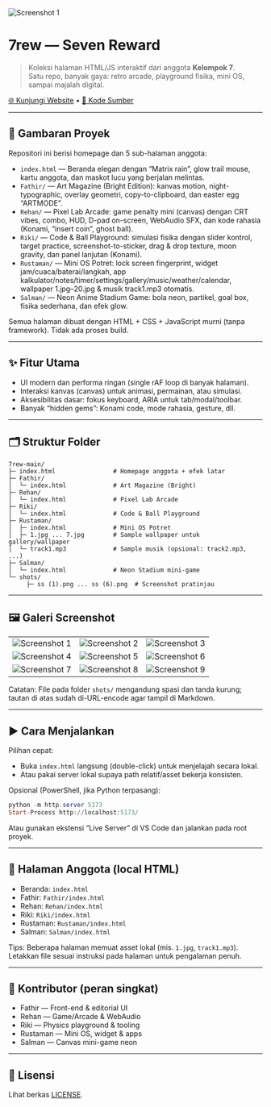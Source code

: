 <img src="shots/ban.png" alt="Screenshot 1" />

# 7rew — Seven Reward

> Koleksi halaman HTML/JS interaktif dari anggota **Kelompok 7**.  
> Satu repo, banyak gaya: retro arcade, playground fisika, mini OS, sampai majalah digital.

[🌐 Kunjungi Website](https://7rew.vercel.app/)  •  [📂 Kode Sumber](./)


---

## 🔎 Gambaran Proyek
Repositori ini berisi homepage dan 5 sub-halaman anggota:

- `index.html` — Beranda elegan dengan “Matrix rain”, glow trail mouse, kartu anggota, dan maskot lucu yang berjalan melintas.
- `Fathir/` — Art Magazine (Bright Edition): kanvas motion, night-typographic, overlay geometri, copy-to-clipboard, dan easter egg “ARTMODE”.
- `Rehan/` — Pixel Lab Arcade: game penalty mini (canvas) dengan CRT vibes, combo, HUD, D-pad on-screen, WebAudio SFX, dan kode rahasia (Konami, “insert coin”, ghost ball).
- `Riki/` — Code & Ball Playground: simulasi fisika dengan slider kontrol, target practice, screenshot-to-sticker, drag & drop texture, moon gravity, dan panel lanjutan (Konami).
- `Rustaman/` — Mini OS Potret: lock screen fingerprint, widget jam/cuaca/baterai/langkah, app kalkulator/notes/timer/settings/gallery/music/weather/calendar, wallpaper 1.jpg–20.jpg & musik track1.mp3 otomatis.
- `Salman/` — Neon Anime Stadium Game: bola neon, partikel, goal box, fisika sederhana, dan efek glow.

Semua halaman dibuat dengan HTML + CSS + JavaScript murni (tanpa framework). Tidak ada proses build.

---

## ✨ Fitur Utama
- UI modern dan performa ringan (single rAF loop di banyak halaman).
- Interaksi kanvas (canvas) untuk animasi, permainan, atau simulasi.
- Aksesibilitas dasar: fokus keyboard, ARIA untuk tab/modal/toolbar.
- Banyak “hidden gems”: Konami code, mode rahasia, gesture, dll.

---

## 🗂️ Struktur Folder

```
7rew-main/
├─ index.html                # Homepage anggota + efek latar
├─ Fathir/
│  └─ index.html             # Art Magazine (Bright)
├─ Rehan/
│  └─ index.html             # Pixel Lab Arcade
├─ Riki/
│  └─ index.html             # Code & Ball Playground
├─ Rustaman/
│  ├─ index.html             # Mini OS Potret
│  ├─ 1.jpg ... 7.jpg        # Sample wallpaper untuk gallery/wallpaper
│  └─ track1.mp3             # Sample musik (opsional: track2.mp3, ...)
├─ Salman/
│  └─ index.html             # Neon Stadium mini-game
└─ shots/
	 ├─ ss (1).png ... ss (6).png  # Screenshot pratinjau
```

---

## 🖼️ Galeri Screenshot

<table>
<tr>
	<td><img src="shots/ss%20%281%29.png" alt="Screenshot 1" /></td>
	<td><img src="shots/ss%20%282%29.png" alt="Screenshot 2" /></td>
	<td><img src="shots/ss%20%283%29.png" alt="Screenshot 3" /></td>
</tr>
<tr>
	<td><img src="shots/ss%20%284%29.png" alt="Screenshot 4" /></td>
	<td><img src="shots/ss%20%285%29.png" alt="Screenshot 5" /></td>
	<td><img src="shots/ss%20%286%29.png" alt="Screenshot 6" /></td>
</tr>
  <tr>
  <td><img src="shots/ss%20%287%29.png" alt="Screenshot 7" /></td>
  <td><img src="shots/ss%20%288%29.png" alt="Screenshot 8" /></td>
  <td><img src="shots/ss%20%289%29.png" alt="Screenshot 9" /></td>
  </tr>
</table>

Catatan: File pada folder `shots/` mengandung spasi dan tanda kurung; tautan di atas sudah di-URL-encode agar tampil di Markdown.

---

## ▶️ Cara Menjalankan

Pilihan cepat:
- Buka `index.html` langsung (double-click) untuk menjelajah secara lokal.
- Atau pakai server lokal supaya path relatif/asset bekerja konsisten.

Opsional (PowerShell, jika Python terpasang):

```powershell
python -m http.server 5173
Start-Process http://localhost:5173/
```

Atau gunakan ekstensi “Live Server” di VS Code dan jalankan pada root proyek.

---

## 🔗 Halaman Anggota (local HTML)
- Beranda: `index.html`
- Fathir: `Fathir/index.html`
- Rehan: `Rehan/index.html`
- Riki: `Riki/index.html`
- Rustaman: `Rustaman/index.html`
- Salman: `Salman/index.html`

Tips: Beberapa halaman memuat asset lokal (mis. `1.jpg`, `track1.mp3`). Letakkan file sesuai instruksi pada halaman untuk pengalaman penuh.

---

## 👥 Kontributor (peran singkat)
- Fathir — Front-end & editorial UI
- Rehan — Game/Arcade & WebAudio
- Riki — Physics playground & tooling
- Rustaman — Mini OS, widget & apps
- Salman — Canvas mini-game neon

---

## 📄 Lisensi
Lihat berkas [LICENSE](LICENSE).

